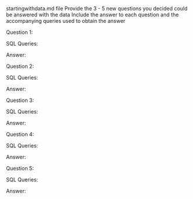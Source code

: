 
startingwithdata.md file
Provide the 3 - 5 new questions you decided could be answered with the data
Include the answer to each question and the accompanying queries used to obtain the answer

Question 1: 

SQL Queries:

Answer: 



Question 2: 

SQL Queries:

Answer:



Question 3: 

SQL Queries:

Answer:



Question 4: 

SQL Queries:

Answer:



Question 5: 

SQL Queries:

Answer:
